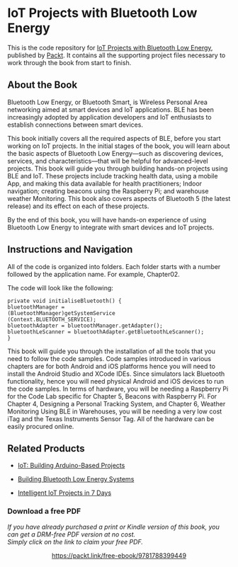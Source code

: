 


# IoT Projects with Bluetooth Low Energy
This is the code repository for [IoT Projects with Bluetooth Low Energy](https://www.packtpub.com/hardware-and-creative/iot-projects-bluetooth-low-energy?utm_source=github&utm_medium=repository&utm_campaign=9781788399449), published by [Packt](https://www.packtpub.com/?utm_source=github). It contains all the supporting project files necessary to work through the book from start to finish.
## About the Book
Bluetooth Low Energy, or Bluetooth Smart, is Wireless Personal Area networking aimed at smart devices and IoT applications. BLE has been increasingly adopted by application developers and IoT enthusiasts to establish connections between smart devices.

This book initially covers all the required aspects of BLE, before you start working on IoT projects. In the initial stages of the book, you will learn about the basic aspects of Bluetooth Low Energy—such as discovering devices, services, and characteristics—that will be helpful for advanced-level projects. This book will guide you through building hands-on projects using BLE and IoT. These projects include tracking health data, using a mobile App, and making this data available for health practitioners; Indoor navigation; creating beacons using the Raspberry Pi; and warehouse weather Monitoring. This book also covers aspects of Bluetooth 5 (the latest release) and its effect on each of these projects.

By the end of this book, you will have hands-on experience of using Bluetooth Low Energy to integrate with smart devices and IoT projects.

## Instructions and Navigation
All of the code is organized into folders. Each folder starts with a number followed by the application name. For example, Chapter02.



The code will look like the following:
```
private void initialiseBluetooth() {
bluetoothManager =
(BluetoothManager)getSystemService
(Context.BLUETOOTH_SERVICE);
bluetoothAdapter = bluetoothManager.getAdapter();
bluetoothLeScanner = bluetoothAdapter.getBluetoothLeScanner();
}
```

This book will guide you through the installation of all the tools that you need to follow the
code samples. Code samples introduced in various chapters are for both Android and iOS
platforms hence you will need to install the Android Studio and XCode IDEs. Since
simulators lack Bluetooth functionality, hence you will need physical Android and iOS
devices to run the code samples. In terms of hardware, you will be needing a Raspberry Pi
for the Code Lab specific for Chapter 5, Beacons with Raspberry Pi. For Chapter 4, Designing
a Personal Tracking System, and Chapter 6, Weather Monitoring Using BLE in Warehouses, you
will be needing a very low cost iTag and the Texas Instruments Sensor Tag. All of the
hardware can be easily procured online.

## Related Products
* [IoT: Building Arduino-Based Projects](https://www.packtpub.com/hardware-and-creative/iot-building-arduino-based-projects?utm_source=github&utm_medium=repository&utm_campaign=9781787120631)

* [Building Bluetooth Low Energy Systems](https://www.packtpub.com/hardware-and-creative/building-bluetooth-low-energy-systems?utm_source=github&utm_medium=repository&utm_campaign=9781786461087)

* [Intelligent IoT Projects in 7 Days](https://www.packtpub.com/hardware-and-creative/intelligent-iot-projects-7-days?utm_source=github&utm_medium=repository&utm_campaign=9781787286429)

### Download a free PDF

 <i>If you have already purchased a print or Kindle version of this book, you can get a DRM-free PDF version at no cost.<br>Simply click on the link to claim your free PDF.</i>
<p align="center"> <a href="https://packt.link/free-ebook/9781788399449">https://packt.link/free-ebook/9781788399449 </a> </p>